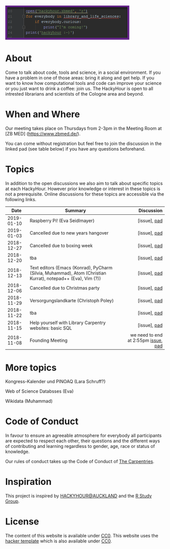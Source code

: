 
![logo of the Hackyhour at ZB MED](logo/Vorschlag_HackyHourLogo.png "Logo of ZB MED-HackyHour")

# About
Come to talk about code, tools and science, in a social environment. If you have a problem in one of those areas: bring it along and get help. If you want to know how computational tools and code can improve your science or you just want to drink a coffee: join us.
The HackyHour is open to all intrested librarians and scientists of the Cologne area and beyond.  

# When and Where

Our meeting takes place on Thursdays from 2-3pm in the Meeting Room at [ZB MED] (https://www.zbmed.de/).

You can come without registration but feel free to join the discussion in the linked pad (see table below) if you have any questions beforehand.


# Topics
In addition to the open discussions we also aim to talk about specific topics at each HackyHour.
However prior knowledge or interest in these topics is not a prerequisite. Online discussions for these topics are accessible via the following links.

| Date       | Summary          | Discussion                                                                                                                             |
| --------- | --------------    | ----------:                                                                                           
|2019-01-10 | Raspberry Pi! (Eva Seidlmayer)| [issue], [pad](https://hackmd.io/vEbxzc_hTi63myj-0igFjg#)|  
|2019-01-03 | Cancelled due to new years hangover                 | [issue], [pad](https://hackmd.io/vEbxzc_hTi63myj-0igFjg#)|
|2018-12-27 | Cancelled due to boxing week | [issue], [pad](https://hackmd.io/vEbxzc_hTi63myj-0igFjg#)|
|2018-12-20 | tba | [issue], [pad](https://hackmd.io/vEbxzc_hTi63myj-0igFjg#)|
|2018-12-13 | Text editors (Emacs (Konrad), PyCharm (Silvia, Muhammad), Atom (Christian Kurrat), notepad++ (Eva),  Vim (?))| [issue], [pad](https://hackmd.io/vEbxzc_hTi63myj-0igFjg#)|          
|2018-12-06 | Cancelled due to Christmas party | [issue], [pad](https://hackmd.io/vEbxzc_hTi63myj-0igFjg#)|
|2018-11-29 | Versorgungslandkarte (Christoph Poley) | [issue], [pad](https://hackmd.io/vEbxzc_hTi63myj-0igFjg#)|
|2018-11-22 | tba | [issue], [pad](https://hackmd.io/vEbxzc_hTi63myj-0igFjg#) | 
|2018-11-15 | Help yourself with Library Carpentry websites: basic SQL | [issue], [pad](https://hackmd.io/vEbxzc_hTi63myj-0igFjg#)| 
|2018-11-08 | Founding Meeting | we need to end at 2:55pm [issue](https://github.com/HackyHour/Cologne/issues/1), [pad](https://hackmd.io/vEbxzc_hTi63myj-0igFjg#) |

# More topics
 Kongress-Kalender und PINOAQ (Lara Schruff?) 

 Web of Science Databsses (Eva) 

 Wikidata (Muhammad) 


# Code of Conduct
In favour to ensure an agreeable atmosphere for everybody all participants are expected to respect each other, their questions and the different ways of contributing and learning regardless to gender, age, race or status of knowledge.

Our rules of conduct takes up the Code of Conduct of [The Carpentries](https://docs.carpentries.org/topic_folders/policies/code-of-conduct.html).


# Inspiration
This project is inspired by [HACKYHOUR@AUCKLAND](https://uoa-eresearch.github.io/HackyHour/) and the [R Study Group](http://minisciencegirl.github.io/studyGroup/).


# License
The content of this website is available under [CC0](LICENSE).
This website uses the [hacker template](https://github.com/pages-themes/hacker/) which is also available under [CC0](https://creativecommons.org/publicdomain/zero/1.0/legalcode).

